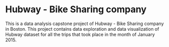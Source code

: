 # Hubway - Bike Sharing company
This is a data analysis capstone project of Hubway - Bike Sharing company in Boston. This project contains data exploration and data visualization of Hubway dataset for all the trips that took place in the month of January 2015.
